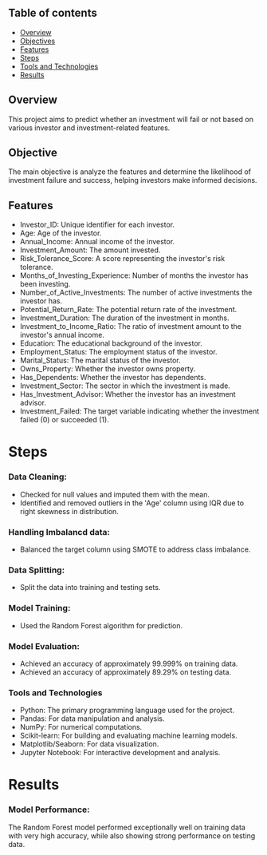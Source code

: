 ## Table of contents
* [Overview](##Overview)
* [Objectives](Objectives)
* [Features](Features)
* [Steps](Steps)
* [Tools and Technologies](ToolsandTechnologies)
* [Results](Results)

## Overview
This project aims to predict whether an investment will fail or not based on various investor and investment-related features.

## Objective
The main objective is analyze the features and determine the likelihood of investment failure and success, helping investors make informed decisions.

## Features
* Investor_ID: Unique identifier for each investor.
* Age: Age of the investor.
* Annual_Income: Annual income of the investor.
* Investment_Amount: The amount invested.
* Risk_Tolerance_Score: A score representing the investor's risk tolerance.
* Months_of_Investing_Experience: Number of months the investor has been investing.
* Number_of_Active_Investments: The number of active investments the investor has.
* Potential_Return_Rate: The potential return rate of the investment.
* Investment_Duration: The duration of the investment in months.
* Investment_to_Income_Ratio: The ratio of investment amount to the investor's annual income.
* Education: The educational background of the investor.
* Employment_Status: The employment status of the investor.
* Marital_Status: The marital status of the investor.
* Owns_Property: Whether the investor owns property.
* Has_Dependents: Whether the investor has dependents.
* Investment_Sector: The sector in which the investment is made.
* Has_Investment_Advisor: Whether the investor has an investment advisor.
* Investment_Failed: The target variable indicating whether the investment failed (0) or succeeded (1).

# Steps
### Data Cleaning:
* Checked for null values and imputed them with the mean.
* Identified and removed outliers in the 'Age' column using IQR due to right skewness in distribution.
  
### Handling Imbalancd data:
* Balanced the target column using SMOTE to address class imbalance.
  
### Data Splitting:
* Split the data into training and testing sets.

### Model Training:
* Used the Random Forest algorithm for prediction.

### Model Evaluation:
* Achieved an accuracy of approximately 99.999% on training data.
* Achieved an accuracy of approximately 89.29% on testing data.

### Tools and Technologies
* Python: The primary programming language used for the project.
* Pandas: For data manipulation and analysis.
* NumPy: For numerical computations.
* Scikit-learn: For building and evaluating machine learning models.
* Matplotlib/Seaborn: For data visualization.
* Jupyter Notebook: For interactive development and analysis.

# Results
### Model Performance: 
The Random Forest model performed exceptionally well on training data with very high accuracy, while also showing strong performance on testing data.

